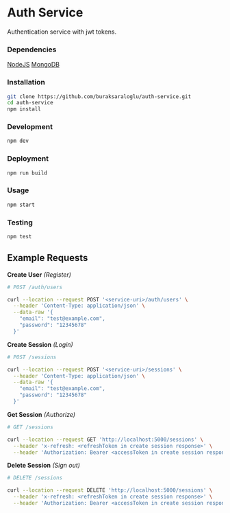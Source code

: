 # Auth Service

Authentication service with jwt tokens.

### Dependencies

[NodeJS](https://nodejs.org/en/)
[MongoDB](https://www.mongodb.com/)

### Installation

```bash
git clone https://github.com/buraksaraloglu/auth-service.git
cd auth-service
npm install
```

### Development

```bash
npm dev
```

### Deployment

```bash
npm run build
```

### Usage

```bash
npm start
```

### Testing

```bash
npm test
```

## Example Requests

**Create User** _(Register)_

```bash
# POST /auth/users

curl --location --request POST '<service-uri>/auth/users' \
  --header 'Content-Type: application/json' \
  --data-raw '{
    "email": "test@example.com",
    "password": "12345678"
  }'
```

**Create Session** _(Login)_

```bash
# POST /sessions

curl --location --request POST '<service-uri>/sessions' \
  --header 'Content-Type: application/json' \
  --data-raw '{
    "email": "test@example.com",
    "password": "12345678"
  }'
```

**Get Session** _(Authorize)_

```bash
# GET /sessions

curl --location --request GET 'http://localhost:5000/sessions' \
  --header 'x-refresh: <refreshToken in create session response>' \
  --header 'Authorization: Bearer <accessToken in create session response>'
```

**Delete Session** _(Sign out)_

```bash
# DELETE /sessions

curl --location --request DELETE 'http://localhost:5000/sessions' \
  --header 'x-refresh: <refreshToken in create session response>' \
  --header 'Authorization: Bearer <accessToken in create session response>'
```
